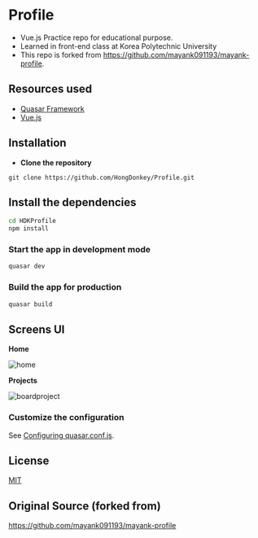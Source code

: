 

# Profile

* Vue.js Practice repo for educational purpose. 
* Learned in front-end class at Korea Polytechnic University
* This repo is forked from https://github.com/mayank091193/mayank-profile.



## Resources used
* [Quasar Framework](https://quasar.dev/)
* [Vue.js](https://vuejs.org/)


## Installation

* **Clone the repository**
```
git clone https://github.com/HongDonkey/Profile.git
```

## Install the dependencies
```bash
cd HDKProfile
npm install
```


### Start the app in development mode 
```bash
quasar dev
```

### Build the app for production
```bash
quasar build
```


## Screens UI

**Home**

![home](https://user-images.githubusercontent.com/80741448/130656950-cb708760-01ac-4b5e-9a26-ca07164cc8f8.png)


**Projects**

![boardproject](https://user-images.githubusercontent.com/80741448/130705569-36cfec74-a90a-4ca2-9273-c9964c205c48.png)


### Customize the configuration
See [Configuring quasar.conf.js](https://quasar.dev/quasar-cli/quasar-conf-js).


## License

[MIT](http://opensource.org/licenses/MIT)

## Original Source (forked from)
https://github.com/mayank091193/mayank-profile
